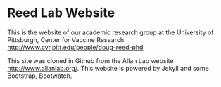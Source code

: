 # Reed Lab Website

This is the website of our academic research group at the University of Pittsburgh, Center for Vaccine Research. http://www.cvr.pitt.edu/people/doug-reed-phd

This site was cloned in Github from the Allan Lab website http://www.allanlab.org/. This website is powered by Jekyll and some Bootstrap, Bootwatch. 


